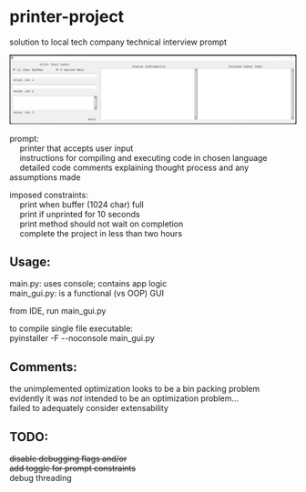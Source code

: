 # printer-project

solution to local tech company technical interview prompt

![alt_text](https://github.com/scott-sattler/printer-project/blob/main/tech_test_printer_screen.png?raw=true)


prompt: <br>
&emsp; printer that accepts user input <br>
&emsp; instructions for compiling and executing code in chosen language <br>
&emsp; detailed code comments explaining thought process and any assumptions made <br>

imposed constraints: <br>
&emsp; print when buffer (1024 char) full <br>
&emsp; print if unprinted for 10 seconds <br>
&emsp; print method should not wait on completion <br>
&emsp; complete the project in less than two hours  <br>

## Usage:

main.py: uses console; contains app logic<br>
main_gui.py: is a functional (vs OOP) GUI

from IDE, run main_gui.py

to compile single file executable:<br>
pyinstaller -F --noconsole main_gui.py


## Comments:
the unimplemented optimization looks to be a bin packing problem <br>
evidently it was *not* intended to be an optimization problem... <br>
failed to adequately consider extensability <br>

## TODO:
~~disable debugging flags and/or<br>
add toggle for prompt constraints~~<br>
debug threading
